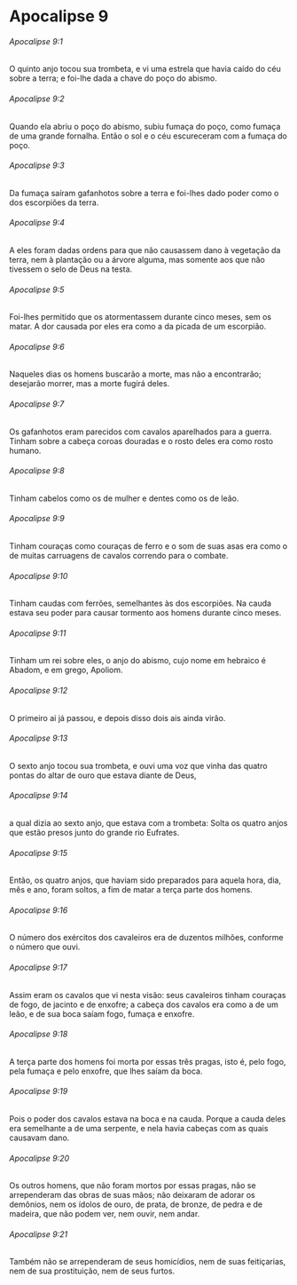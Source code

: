 # Apocalipse 9

###### Apocalipse 9:1

O quinto anjo tocou sua trombeta, e vi uma estrela que havia caído do céu sobre a terra; e foi-lhe dada a chave do poço do abismo.

###### Apocalipse 9:2

Quando ela abriu o poço do abismo, subiu fumaça do poço, como fumaça de uma grande fornalha. Então o sol e o céu escureceram com a fumaça do poço.

###### Apocalipse 9:3

Da fumaça saíram gafanhotos sobre a terra e foi-lhes dado poder como o dos escorpiões da terra.

###### Apocalipse 9:4

A eles foram dadas ordens para que não causassem dano à vegetação da terra, nem à plantação ou a árvore alguma, mas somente aos que não tivessem o selo de Deus na testa.

###### Apocalipse 9:5

Foi-lhes permitido que os atormentassem durante cinco meses, sem os matar. A dor causada por eles era como a da picada de um escorpião.

###### Apocalipse 9:6

Naqueles dias os homens buscarão a morte, mas não a encontrarão; desejarão morrer, mas a morte fugirá deles.

###### Apocalipse 9:7

Os gafanhotos eram parecidos com cavalos aparelhados para a guerra. Tinham sobre a cabeça coroas douradas e o rosto deles era como rosto humano.

###### Apocalipse 9:8

Tinham cabelos como os de mulher e dentes como os de leão.

###### Apocalipse 9:9

Tinham couraças como couraças de ferro e o som de suas asas era como o de muitas carruagens de cavalos correndo para o combate.

###### Apocalipse 9:10

Tinham caudas com ferrões, semelhantes às dos escorpiões. Na cauda estava seu poder para causar tormento aos homens durante cinco meses.

###### Apocalipse 9:11

Tinham um rei sobre eles, o anjo do abismo, cujo nome em hebraico é Abadom, e em grego, Apoliom.

###### Apocalipse 9:12

O primeiro ai já passou, e depois disso dois ais ainda virão.

###### Apocalipse 9:13

O sexto anjo tocou sua trombeta, e ouvi uma voz que vinha das quatro pontas do altar de ouro que estava diante de Deus,

###### Apocalipse 9:14

a qual dizia ao sexto anjo, que estava com a trombeta: Solta os quatro anjos que estão presos junto do grande rio Eufrates.

###### Apocalipse 9:15

Então, os quatro anjos, que haviam sido preparados para aquela hora, dia, mês e ano, foram soltos, a fim de matar a terça parte dos homens.

###### Apocalipse 9:16

O número dos exércitos dos cavaleiros era de duzentos milhões, conforme o número que ouvi.

###### Apocalipse 9:17

Assim eram os cavalos que vi nesta visão: seus cavaleiros tinham couraças de fogo, de jacinto e de enxofre; a cabeça dos cavalos era como a de um leão, e de sua boca saíam fogo, fumaça e enxofre.

###### Apocalipse 9:18

A terça parte dos homens foi morta por essas três pragas, isto é, pelo fogo, pela fumaça e pelo enxofre, que lhes saíam da boca.

###### Apocalipse 9:19

Pois o poder dos cavalos estava na boca e na cauda. Porque a cauda deles era semelhante a de uma serpente, e nela havia cabeças com as quais causavam dano.

###### Apocalipse 9:20

Os outros homens, que não foram mortos por essas pragas, não se arrependeram das obras de suas mãos; não deixaram de adorar os demônios, nem os ídolos de ouro, de prata, de bronze, de pedra e de madeira, que não podem ver, nem ouvir, nem andar.

###### Apocalipse 9:21

Também não se arrependeram de seus homicídios, nem de suas feitiçarias, nem de sua prostituição, nem de seus furtos.

